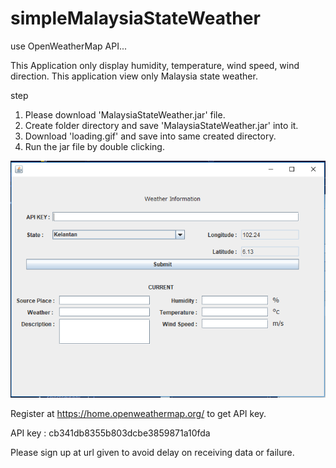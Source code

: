 # simpleMalaysiaStateWeather
use OpenWeatherMap API...

This Application only display humidity, temperature, wind speed, wind direction.
This application view only Malaysia state weather.

step 
1. Please download  'MalaysiaStateWeather.jar' file.
2. Create folder directory and save 'MalaysiaStateWeather.jar' into it.
3. Download 'loading.gif' and save into same created directory.
4. Run the jar file by double clicking.

![Initial Phase](https://github.com/Syahiddan/simpleMalaysiaStateWeather/blob/master/part1.PNG)

Register at https://home.openweathermap.org/ to get API key.


API key : cb341db8355b803dcbe3859871a10fda

Please sign up at url given to avoid delay on receiving data or failure.


